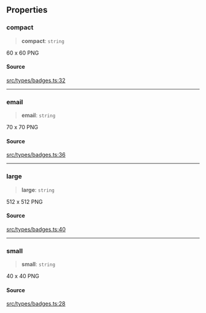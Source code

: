 ## Properties

### compact

> **compact**: `string`

60 x 60 PNG

#### Source

[src/types/badges.ts:32](https://github.com/bhavjitChauhan/khan-api/blob/214cc6672777162cd3ec638a3ad3a22f7fe37e04/src/types/badges.ts#L32)

***

### email

> **email**: `string`

70 x 70 PNG

#### Source

[src/types/badges.ts:36](https://github.com/bhavjitChauhan/khan-api/blob/214cc6672777162cd3ec638a3ad3a22f7fe37e04/src/types/badges.ts#L36)

***

### large

> **large**: `string`

512 x 512 PNG

#### Source

[src/types/badges.ts:40](https://github.com/bhavjitChauhan/khan-api/blob/214cc6672777162cd3ec638a3ad3a22f7fe37e04/src/types/badges.ts#L40)

***

### small

> **small**: `string`

40 x 40 PNG

#### Source

[src/types/badges.ts:28](https://github.com/bhavjitChauhan/khan-api/blob/214cc6672777162cd3ec638a3ad3a22f7fe37e04/src/types/badges.ts#L28)
